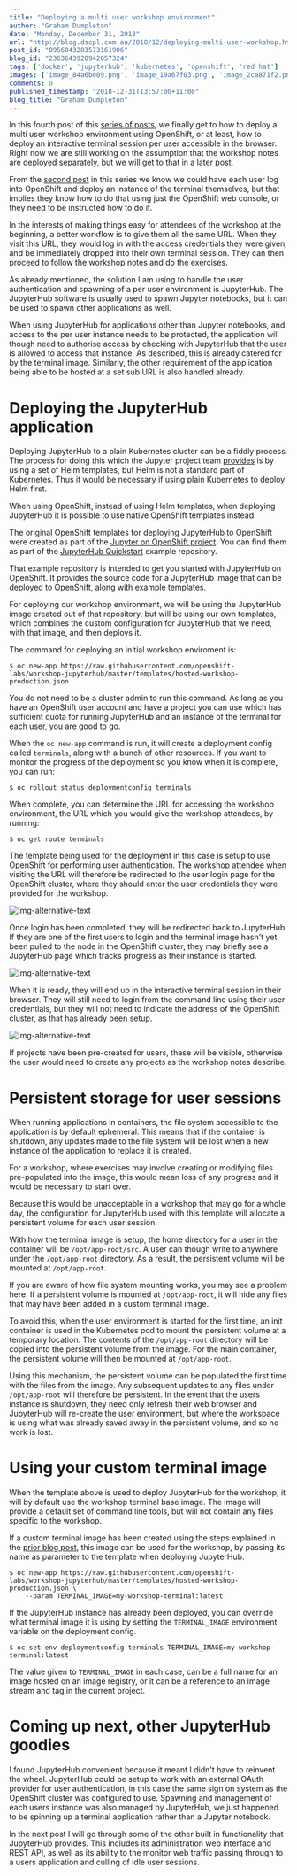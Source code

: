 ```yaml
---
title: "Deploying a multi user workshop environment"
author: "Graham Dumpleton"
date: "Monday, December 31, 2018"
url: "http://blog.dscpl.com.au/2018/12/deploying-multi-user-workshop.html"
post_id: "8956043283573161906"
blog_id: "2363643920942057324"
tags: ['docker', 'jupyterhub', 'kubernetes', 'openshift', 'red hat']
images: ['image_84a6b009.png', 'image_19a67f03.png', 'image_2ca871f2.png']
comments: 0
published_timestamp: "2018-12-31T13:57:00+11:00"
blog_title: "Graham Dumpleton"
---
```


In this fourth post of this [series of posts](/posts/2018/12/using-jupyterhub-as-generic-application/), we finally get to how to deploy a multi user workshop environment using OpenShift, or at least, how to deploy an interactive terminal session per user accessible in the browser. Right now we are still working on the assumption that the workshop notes are deployed separately, but we will get to that in a later post.

From the [second post](/posts/2018/12/running-interactive-terminal-in-browser/) in this series we know we could have each user log into OpenShift and deploy an instance of the terminal themselves, but that implies they know how to do that using just the OpenShift web console, or they need to be instructed how to do it.

In the interests of making things easy for attendees of the workshop at the beginning, a better workflow is to give them all the same URL. When they visit this URL, they would log in with the access credentials they were given, and be immediately dropped into their own terminal session. They can then proceed to follow the workshop notes and do the exercises.

As already mentioned, the solution I am using to handle the user authentication and spawning of a per user environment is JupyterHub. The JupyterHub software is usually used to spawn Jupyter notebooks, but it can be used to spawn other applications as well.

When using JupyterHub for applications other than Jupyter notebooks, and access to the per user instance needs to be protected, the application will though need to authorise access by checking with JupyterHub that the user is allowed to access that instance. As described, this is already catered for by the terminal image. Similarly, the other requirement of the application being able to be hosted at a set sub URL is also handled already.

# Deploying the JupyterHub application

Deploying JupyterHub to a plain Kubernetes cluster can be a fiddly process. The process for doing this which the Jupyter project team [provides](https://zero-to-jupyterhub.readthedocs.io/) is by using a set of Helm templates, but Helm is not a standard part of Kubernetes. Thus it would be necessary if using plain Kubernetes to deploy Helm first.

When using OpenShift, instead of using Helm templates, when deploying JupyterHub it is possible to use native OpenShift templates instead.

The original OpenShift templates for deploying JupyterHub to OpenShift were created as part of the [Jupyter on OpenShift project](https://github.com/jupyter-on-openshift). You can find them as part of the [JupyterHub Quickstart](https://github.com/jupyter-on-openshift/jupyterhub-quickstart) example repository.

That example repository is intended to get you started with JupyterHub on OpenShift. It provides the source code for a JupyterHub image that can be deployed to OpenShift, along with example templates.

For deploying our workshop environment, we will be using the JupyterHub image created out of that repository, but will be using our own templates, which combines the custom configuration for JupyterHub that we need, with that image, and then deploys it.

The command for deploying an initial workshop enviroment is:
    
    
```
$ oc new-app https://raw.githubusercontent.com/openshift-labs/workshop-jupyterhub/master/templates/hosted-workshop-production.json
```
    
    

You do not need to be a cluster admin to run this command. As long as you have an OpenShift user account and have a project you can use which has sufficient quota for running JupyterHub and an instance of the terminal for each user, you are good to go.

When the `oc new-app` command is run, it will create a deployment config called `terminals`, along with a bunch of other resources. If you want to monitor the progress of the deployment so you know when it is complete, you can run:
    
    
```
$ oc rollout status deploymentconfig terminals
```
    
    

When complete, you can determine the URL for accessing the workshop environment, the URL which you would give the workshop attendees, by running:
    
    
```
$ oc get route terminals
```
    
    

The template being used for the deployment in this case is setup to use OpenShift for performing user authentication. The workshop attendee when visiting the URL will therefore be redirected to the user login page for the OpenShift cluster, where they should enter the user credentials they were provided for the workshop.

![img-alternative-text](image_84a6b009.png)

Once login has been completed, they will be redirected back to JupyterHub. If they are one of the first users to login and the terminal image hasn't yet been pulled to the node in the OpenShift cluster, they may briefly see a JupyterHub page which tracks progress as their instance is started.

![img-alternative-text](image_19a67f03.png)

When it is ready, they will end up in the interactive terminal session in their browser. They will still need to login from the command line using their user credentials, but they will not need to indicate the address of the OpenShift cluster, as that has already been setup.

![img-alternative-text](image_2ca871f2.png)

If projects have been pre-created for users, these will be visible, otherwise the user would need to create any projects as the workshop notes describe.

# Persistent storage for user sessions

When running applications in containers, the file system accessible to the application is by default ephemeral. This means that if the container is shutdown, any updates made to the file system will be lost when a new instance of the application to replace it is created.

For a workshop, where exercises may involve creating or modifying files pre-populated into the image, this would mean loss of any progress and it would be necessary to start over.

Because this would be unacceptable in a workshop that may go for a whole day, the configuration for JupyterHub used with this template will allocate a persistent volume for each user session.

With how the terminal image is setup, the home directory for a user in the container will be `/opt/app-root/src`. A user can though write to anywhere under the `/opt/app-root` directory. As a result, the persistent volume will be mounted at `/opt/app-root`.

If you are aware of how file system mounting works, you may see a problem here. If a persistent volume is mounted at `/opt/app-root`, it will hide any files that may have been added in a custom terminal image.

To avoid this, when the user environment is started for the first time, an init container is used in the Kubernetes pod to mount the persistent volume at a temporary location. The contents of the `/opt/app-root` directory will be copied into the persistent volume from the image. For the main container, the persistent volume will then be mounted at `/opt/app-root`.

Using this mechanism, the persistent volume can be populated the first time with the files from the image. Any subsequent updates to any files under `/opt/app-root` will therefore be persistent. In the event that the users instance is shutdown, they need only refresh their web browser and JupyterHub will re-create the user environment, but where the workspace is using what was already saved away in the persistent volume, and so no work is lost.

# Using your custom terminal image

When the template above is used to deploy JupyterHub for the workshop, it will by default use the workshop terminal base image. The image will provide a default set of command line tools, but will not contain any files specific to the workshop.

If a custom terminal image has been created using the steps explained in the [prior blog post](/posts/2018/12/creating-your-own-custom-terminal-image/), this image can be used for the workshop, by passing its name as parameter to the template when deploying JupyterHub.
    
    
```
$ oc new-app https://raw.githubusercontent.com/openshift-labs/workshop-jupyterhub/master/templates/hosted-workshop-production.json \
    --param TERMINAL_IMAGE=my-workshop-terminal:latest
```
    
    

If the JupyterHub instance has already been deployed, you can override what terminal image it is using by setting the `TERMINAL_IMAGE` environment variable on the deployment config.
    
    
```
$ oc set env deploymentconfig terminals TERMINAL_IMAGE=my-workshop-terminal:latest
```
    
    

The value given to `TERMINAL_IMAGE` in each case, can be a full name for an image hosted on an image registry, or it can be a reference to an image stream and tag in the current project.

# Coming up next, other JupyterHub goodies

I found JupyterHub convenient because it meant I didn't have to reinvent the wheel. JupyterHub could be setup to work with an external OAuth provider for user authentication, in this case the same sign on system as the OpenShift cluster was configured to use. Spawning and management of each users instance was also managed by JupyterHub, we just happened to be spinning up a terminal application rather than a Jupyter notebook.

In the next post I will go through some of the other built in functionality that JupyterHub provides. This includes its administration web interface and REST API, as well as its ability to the monitor web traffic passing through to a users application and culling of idle user sessions.